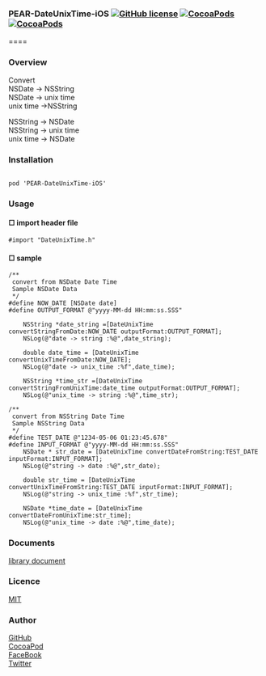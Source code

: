 ### PEAR-DateUnixTime-iOS [![GitHub license](https://img.shields.io/badge/LICENSE-MIT%20LICENSE-blue.svg)](https://github.com/HirokiUmatani/PEAR-DateUnixTime-iOS/LICENSE) [![CocoaPods](https://img.shields.io/badge/platform-ios-lightgrey.svg)](https://cocoapods.org/pods/PEAR-DateUnixTime-iOS) [![CocoaPods](https://img.shields.io/cocoapods/v/PEAR-DateUnixTime-iOS.svg)](https://cocoapods.org/pods/PEAR-DateUnixTime-iOS)  

====
### Overview
Convert  
NSDate -> NSString  
NSDate -> unix time  
unix time ->NSString  

NSString -> NSDate  
NSString -> unix time  
unix time -> NSDate  

### Installation
<code>
pod 'PEAR-DateUnixTime-iOS'
</code>

### Usage

#### □ import header file
```
#import "DateUnixTime.h"
```

#### □ sample
```
/**
 convert from NSDate Date Time
 Sample NSDate Data
 */
#define NOW_DATE [NSDate date]
#define OUTPUT_FORMAT @"yyyy-MM-dd HH:mm:ss.SSS"
    
    NSString *date_string =[DateUnixTime convertStringFromDate:NOW_DATE outputFormat:OUTPUT_FORMAT];
    NSLog(@"date -> string :%@",date_string);
    
    double date_time = [DateUnixTime convertUnixTimeFromDate:NOW_DATE];
    NSLog(@"date -> unix_time :%f",date_time);
    
    NSString *time_str =[DateUnixTime convertStringFromUnixTime:date_time outputFormat:OUTPUT_FORMAT];
    NSLog(@"unix_time -> string :%@",time_str);
    
/**
 convert from NSString Date Time
 Sample NSString Data
 */
#define TEST_DATE @"1234-05-06 01:23:45.678"
#define INPUT_FORMAT @"yyyy-MM-dd HH:mm:ss.SSS"
    NSDate * str_date = [DateUnixTime convertDateFromString:TEST_DATE inputFormat:INPUT_FORMAT];
    NSLog(@"string -> date :%@",str_date);
    
    double str_time = [DateUnixTime convertUnixTimeFromString:TEST_DATE inputFormat:INPUT_FORMAT];
    NSLog(@"string -> unix_time :%f",str_time);
    
    NSDate *time_date = [DateUnixTime convertDateFromUnixTime:str_time];
    NSLog(@"unix_time -> date :%@",time_date);
```

### Documents
[library document](http://cocoadocs.org/docsets/PEAR-DateUnixTime-iOS)

### Licence
[MIT](https://github.com/HirokiUmatani/PEAR-DateUnixTime-iOS/blob/master/LICENSE)

### Author
[GitHub](https://github.com/HirokiUmatani)  
[CocoaPod](https://cocoapods.org/owners/4170)  
[FaceBook](https://www.facebook.com/hiroki.umatani)  
[Twitter](https://twitter.com/pearchatHU)  
